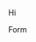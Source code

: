 Hi

Form
<div id="diagram1"></div>

<script src="/schema-forms/js/bower-webfontloader/webfont.js" ></script>
<script src="/schema-forms/js/snap.svg/snap.svg-min.js" ></script>
<script src="/schema-forms/js/underscore/underscore-min.js" ></script>
<script src="/schema-forms/js/js-sequence-diagrams/sequence-diagram-min.js" ></script>
<script> 
    const diagram1 = "Note over Consumer,/employees: 1. Localized cachable schema\n"
        + "Consumer->/employees: GET 'application/schema+json'\n"
        + "Note right of /employees: Employees\n"
        + "/employees-->Consumer: JSON Schema";

  var d = Diagram.parse(diagram1);
  var options = {theme: 'simple'};
  d.drawSVG('diagram1', options);
</script>
